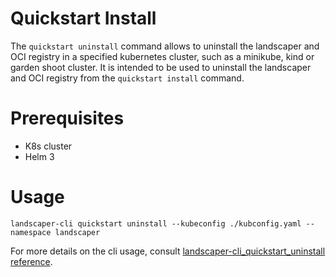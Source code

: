# Quickstart Install

The `quickstart uninstall` command allows to uninstall the landscaper and OCI registry in a specified kubernetes cluster, such as a minikube, kind or garden shoot cluster. It is intended to be used to uninstall the landscaper and OCI registry from the `quickstart install` command.

# Prerequisites
- K8s cluster
- Helm 3

# Usage
```
landscaper-cli quickstart uninstall --kubeconfig ./kubconfig.yaml --namespace landscaper
```

For more details on the cli usage, consult [landscaper-cli_quickstart_uninstall reference](../../reference/landscaper-cli_quickstart_uninstall.md).